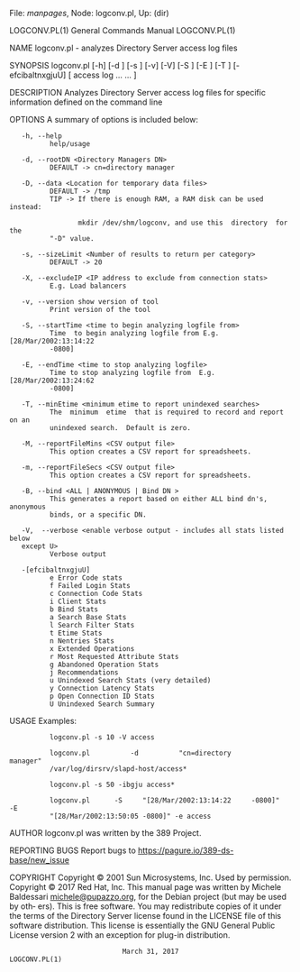 File: *manpages*,  Node: logconv.pl,  Up: (dir)

LOGCONV.PL(1)               General Commands Manual              LOGCONV.PL(1)



NAME
       logconv.pl - analyzes Directory Server access log files

SYNOPSIS
       logconv.pl  [-h]  [-d  <rootDN>] [-s <size limit>] [-v] [-V] [-S <start
       time>] [-E <end time>] [-T <min etime>] [-efcibaltnxgjuU] [ access  log
       ... ... ]

DESCRIPTION
       Analyzes  Directory  Server  access  log files for specific information
       defined on the command line

OPTIONS
       A summary of options is included below:

       -h, --help
              help/usage

       -d, --rootDN <Directory Managers DN>
              DEFAULT -> cn=directory manager

       -D, --data <Location for temporary data files>
              DEFAULT -> /tmp
              TIP -> If there is enough RAM, a RAM disk can be used instead:

                     mkdir /dev/shm/logconv, and use this  directory  for  the
              "-D" value.

       -s, --sizeLimit <Number of results to return per category>
              DEFAULT -> 20

       -X, --excludeIP <IP address to exclude from connection stats>
              E.g. Load balancers

       -v, --version show version of tool
              Print version of the tool

       -S, --startTime <time to begin analyzing logfile from>
              Time  to begin analyzing logfile from E.g. [28/Mar/2002:13:14:22
              -0800]

       -E, --endTime <time to stop analyzing logfile>
              Time to stop analyzing logfile from  E.g.  [28/Mar/2002:13:24:62
              -0800]

       -T, --minEtime <minimum etime to report unindexed searches>
              The  minimum  etime  that is required to record and report on an
              unindexed search.  Default is zero.

       -M, --reportFileMins <CSV output file>
              This option creates a CSV report for spreadsheets.

       -m, --reportFileSecs <CSV output file>
              This option creates a CSV report for spreadsheets.

       -B, --bind <ALL | ANONYMOUS | Bind DN >
              This generates a report based on either ALL bind dn's, anonymous
              binds, or a specific DN.

       -V,  --verbose <enable verbose output - includes all stats listed below
       except U>
              Verbose output

       -[efcibaltnxgjuU]
              e Error Code stats
              f Failed Login Stats
              c Connection Code Stats
              i Client Stats
              b Bind Stats
              a Search Base Stats
              l Search Filter Stats
              t Etime Stats
              n Nentries Stats
              x Extended Operations
              r Most Requested Attribute Stats
              g Abandoned Operation Stats
              j Recommendations
              u Unindexed Search Stats (very detailed)
              y Connection Latency Stats
              p Open Connection ID Stats
              U Unindexed Search Summary

USAGE
       Examples:

              logconv.pl -s 10 -V access

              logconv.pl          -d          "cn=directory           manager"
              /var/log/dirsrv/slapd-host/access*

              logconv.pl -s 50 -ibgju access*

              logconv.pl      -S     "[28/Mar/2002:13:14:22     -0800]"     -E
              "[28/Mar/2002:13:50:05 -0800]" -e access

AUTHOR
       logconv.pl was written by the 389 Project.

REPORTING BUGS
       Report bugs to https://pagure.io/389-ds-base/new_issue

COPYRIGHT
       Copyright © 2001 Sun Microsystems, Inc. Used by permission.
       Copyright © 2017 Red Hat, Inc.
       This    manual    page    was    written    by    Michele    Baldessari
       <michele@pupazzo.org>,  for the Debian project (but may be used by oth‐
       ers).
       This is free software.  You may redistribute copies  of  it  under  the
       terms of the Directory Server license found in the LICENSE file of this
       software distribution.  This license is  essentially  the  GNU  General
       Public License version 2 with an exception for plug-in distribution.



                                March 31, 2017                   LOGCONV.PL(1)

